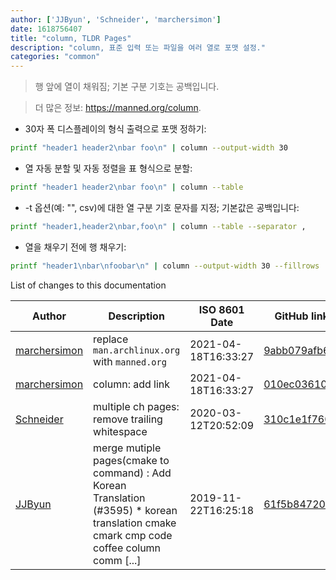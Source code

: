 ```yaml
---
author: ['JJByun', 'Schneider', 'marchersimon']
date: 1618756407
title: "column, TLDR Pages"
description: "column, 표준 입력 또는 파일을 여러 열로 포맷 설정."
categories: "common"
---
```

> 행 앞에 열이 채워짐; 기본 구분 기호는 공백입니다.

> 더 많은 정보: <https://manned.org/column>.

- 30자 폭 디스플레이의 형식 출력으로 포맷 정하기:

```bash
printf "header1 header2\nbar foo\n" | column --output-width 30
```

- 열 자동 분할 및 자동 정렬을 표 형식으로 분할:

```bash
printf "header1 header2\nbar foo\n" | column --table
```

- -t 옵션(예: "", csv)에 대한 열 구분 기호 문자를 지정; 기본값은 공백입니다:

```bash
printf "header1,header2\nbar,foo\n" | column --table --separator ,
```

- 열을 채우기 전에 행 채우기:

```bash
printf "header1\nbar\nfoobar\n" | column --output-width 30 --fillrows
```
List of changes to this documentation


Author | Description | ISO 8601 Date | GitHub link
------|-----|-----|-----
[marchersimon](mailto:marchersimon@zohomail.eu) | replace `man.archlinux.org` with `manned.org` | 2021-04-18T16:33:27 | [9abb079afb69](https://github.com/tldr-pages/tldr/commit/9abb079afb6972f3de61a30e1b3fb849ad4b68d9)
[marchersimon](mailto:marchersimon@zohomail.eu) | column: add link | 2021-04-18T16:33:27 | [010ec036106c](https://github.com/tldr-pages/tldr/commit/010ec036106ce5c68aa2a9416ad819d1014178da)
[Schneider](mailto:lucas.schneider@sap.com) | multiple ch pages: remove trailing whitespace | 2020-03-12T20:52:09 | [310c1e1f7607](https://github.com/tldr-pages/tldr/commit/310c1e1f7607c67e5651e4d3c118a43029639285)
[JJByun](mailto:jd0909@naver.com) | merge mutiple pages(cmake to command) : Add Korean Translation (#3595) * korean translation cmake cmark cmp code coffee column comm [...] | 2019-11-22T16:25:18 | [61f5b847208b](https://github.com/tldr-pages/tldr/commit/61f5b847208bf1994b04849aaa5d16948f1716b5)

